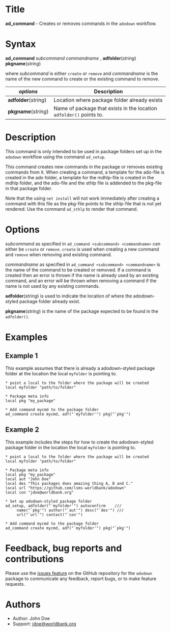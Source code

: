 # Title

__ad_command__ - Creates or removes commands in the `adodown` workflow.

# Syntax

__ad_command__ _subcommand_ _commandname_ , __**adf**older__(_string_) __**pkg**name__(_string_)

where _subcommand_ is either `create` or `remove` and _commandname_ is the name of the new command to create or the existing command to remove.

| _options_ | Description |
|------------------|-------------|
| __**adf**older__(_string_) | Location where package folder already exists |
| __**pkg**name__(_string_) | Name of package that exists in the location `adfolder()` points to. |


# Description

This command is only intended to be used in package folders set up in the `adodown` workflow using the command `ad_setup`.

This command creates new commands in the package or removes existing commands from it. When creating a command, a template for the ado-file is created in the ado folder, a template for the mdhlp-file is created in the mdhlp folder,
and the ado-file and the sthlp file is addended to the pkg-file in that package folder.

Note that the using `net install` will not work immediately after creating a command with this file as the pkg-file points to the sthlp-file that is not yet rendered. Use the command `ad_sthlp` to render that command.

# Options

_subcommand_ as specified in `ad_command <subcommand> <commandname>` can either be `create` or `remove`. `create` is used when creating a new command and `remove` when removing and existing command.

_commandname_ as specified in `ad_command <subcommand> <commandname>` is the name of the command to be created or removed. If a command is created then an error is thrown if the name is already used by an existing command, and an error will be thrown when removing a command if the name is not used by any existing commands.

__**adf**older__(_string_) is used to indicate the location of where the adodown-styled package folder already exist.

__**pkg**name__(_string_) is the name of the package expected to be found in the `adfolder()`.

# Examples

## Example 1

This example assumes that there is already a adodown-styled package folder at the location the local `myfolder` is pointing to.

```
* point a local to the folder where the package will be created
local myfolder "path/to/folder"

* Package meta info
local pkg "my_package"

* Add command mycmd to the package folder
ad_command create mycmd, adf("`myfolder'") pkg("`pkg'")
```


## Example 2

This example includes the steps for how to create the adodown-styled package folder in the location the local `myfolder` is pointing to.

```
* point a local to the folder where the package will be created
local myfolder "path/to/folder"

* Package meta info
local pkg "my_package"
local aut "John Doe"
local des "This packages does amazing thing A, B and C."
local url "https://github.com/lsms-worldbank/adodown"
local con "jdoe@worldbank.org"

* Set up adodown-styled package folder
ad_setup, adfolder("`myfolder'") autoconfirm    ///
     name("`pkg'") author("`aut'") desc("`des'") ///
     url("`url'") contact("`con'")

* Add command mycmd to the package folder
ad_command create mycmd, adf("`myfolder'") pkg("`pkg'")
```

# Feedback, bug reports and contributions

Please use the [issues feature](https://github.com/lsms-worldbank/adodown/issues) on the GitHub repository for the `adodown` package to communicate any feedback, report bugs, or to make feature requests.

# Authors

* Author: John Doe
* Support: jdoe@worldbank.org

